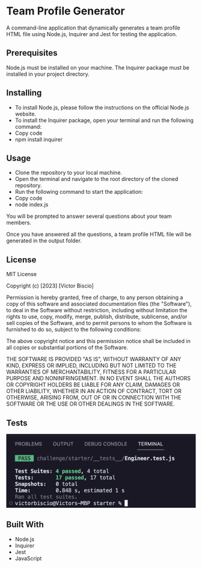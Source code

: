 # Team Profile Generator
A command-line application that dynamically generates a team profile HTML file using Node.js,  Inquirer and Jest for testing the application.

## Prerequisites
Node.js must be installed on your machine.
The Inquirer package must be installed in your project directory.

## Installing
* To install Node.js, please follow the instructions on the official Node.js website.
* To install the Inquirer package, open your terminal and run the following command:
* Copy code
* npm install inquirer

## Usage
* Clone the repository to your local machine.
* Open the terminal and navigate to the root directory of the cloned repository.
* Run the following command to start the application:
* Copy code
* node index.js

You will be prompted to answer several questions about your team members.

Once you have answered all the questions, a team profile HTML file will be generated in the output folder.

## License

MIT License

Copyright (c) [2023] [Victor Biscio]

Permission is hereby granted, free of charge, to any person obtaining a copy of this software and associated documentation files (the "Software"), to deal in the Software without restriction, including without limitation the rights to use, copy, modify, merge, publish, distribute, sublicense, and/or sell copies of the Software, and to permit persons to whom the Software is furnished to do so, subject to the following conditions:

The above copyright notice and this permission notice shall be included in all copies or substantial portions of the Software.

THE SOFTWARE IS PROVIDED "AS IS", WITHOUT WARRANTY OF ANY KIND, EXPRESS OR IMPLIED, INCLUDING BUT NOT LIMITED TO THE WARRANTIES OF MERCHANTABILITY, FITNESS FOR A PARTICULAR PURPOSE AND NONINFRINGEMENT. IN NO EVENT SHALL THE AUTHORS OR COPYRIGHT HOLDERS BE LIABLE FOR ANY CLAIM, DAMAGES OR OTHER LIABILITY, WHETHER IN AN ACTION OF CONTRACT, TORT OR OTHERWISE, ARISING FROM, OUT OF OR IN CONNECTION WITH THE SOFTWARE OR THE USE OR OTHER DEALINGS IN THE SOFTWARE.

## Tests
![Passed tests with Jest](/challenge/assets/tests.png)

## Built With
* Node.js
* Inquirer 
* Jest  
* JavaScript
